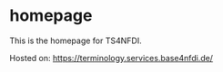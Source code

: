 # homepage

This is the homepage for TS4NFDI. 

Hosted on: https://terminology.services.base4nfdi.de/
